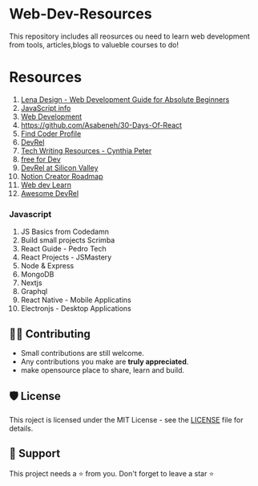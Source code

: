 # Web-Dev-Resources

This repository includes all reosurces ou need to learn web development from tools, articles,blogs to valueble courses to do!

# Resources

1. [Lena Design - Web Development Guide for Absolute Beginners](https://lenadesign.org/)
1. [JavaScript info](https://javascript.info/) 
2. [Web Development](https://lenadesign.org/) 
3.  https://github.com/Asabeneh/30-Days-Of-React
4. [Find Coder Profile](https://www.findcoder.io/u/patilganesh) 
5. [DevRel](http://whatisdevrel.com)
6. [Tech Writing Resources - Cynthia Peter](https://github.com/CynthiaPeter/Technical-Writing-Resources)
7. [free for Dev](https://github.com/ripienaar/free-for-dev)
8. [DevRel at Silicon Valley](https://www.elmghari.com/)
9. [Notion Creator Roadmap](https://www.notion.so/GFG-Content-db4e235f7a7e4cbd87e9e9423b5305bb)
10. [Web dev Learn](https://web.dev/learn/) 
11. [Awesome DevRel](https://github.com/ganeshpatil386386/awesome-devrel)





### Javascript 
1. JS Basics from Codedamn
2. Build small projects Scrimba 
3. React Guide - Pedro Tech
4. React Projects - JSMastery 
5. Node & Express 
6. MongoDB
7. Nextjs
8. Graphql
9. React Native - Mobile Applicatins
10. Electronjs  - Desktop Applications
 
 ## 👨‍💻 Contributing

- Small contributions are still welcome.
- Any contributions you make are **truly appreciated**.
- make opensource place to share, learn and build.

## 🛡️ License

This roject is licensed under the MIT License - see the [LICENSE](https://opensource.org/licenses/MIT) file for details.

## 🙏 Support

This project needs a ⭐️ from you. Don't forget to leave a star ⭐️
